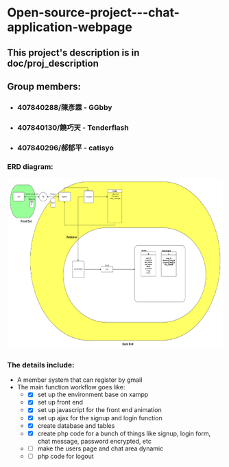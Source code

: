 # Open-source-project---chat-application-webpage
## This project's description is in doc/proj_description

## Group members:
* ### 407840288/陳彥霖 - GGbby
* ### 407840130/饒巧天 - Tenderflash
* ### 407840296/郝郁平 - catisyo
### ERD diagram:
<img src="https://github.com/GGbby/Open-source-project---chat-application-webpage/blob/b554754c05a738a34ed2737b93973e92a8f53cf3/doc/schema_design/ERD_ver1.png" width="800" height="400">

### The details include:
* A member system that can register by gmail
* The main function workflow goes like:
  * -[x] set up the environment base on xampp
  * -[x] set up front end
  * -[x] set up javascript for the front end animation
  * -[x] set up ajax for the signup and login function
  * -[x] create database and tables
  * -[x] create php code for a bunch of things like signup, login form,  chat message, password encrypted, etc
  * -[ ] make the users page and chat area dynamic
  * -[ ] php code for logout